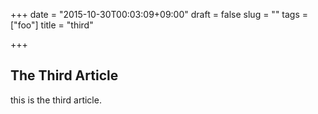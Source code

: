 +++
date = "2015-10-30T00:03:09+09:00"
draft = false
slug = ""
tags = ["foo"]
title = "third"

+++

## The Third Article
this is the third article.

